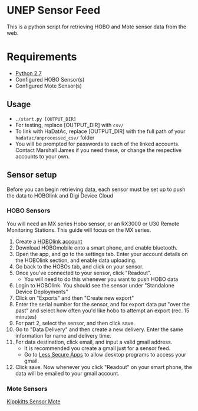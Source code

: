 # UNEP Sensor Feed

This is a python script for retrieving HOBO and Mote sensor data from the web.

# Requirements

- [Python 2.7](https://www.python.org/downloads/)
- Configured HOBO Sensor(s)
- Configured Mote Sensor(s)

## Usage

- `./start.py [OUTPUT_DIR]`
- For testing, replace [OUTPUT_DIR] with `csv/`
- To link with HaDatAc, replace [OUTPUT_DIR] with the full path of your `hadatac/unprocessed_csv/` folder
- You will be prompted for passwords to each of the linked accounts. Contact Marshall James if you need these, or change the respective accounts to your own.

## Sensor setup

Before you can begin retrieving data, each sensor must be set up to push the data to HOBOlink and Digi Device Cloud

### HOBO Sensors

You will need an MX series Hobo sensor, or an RX3000 or U30 Remote Monitoring Stations. This guide will focus on the MX series.

1. Create a [HOBOlink account](https://www.hobolink.com)
2. Download HOBOmobile onto a smart phone, and enable bluetooth.
3. Open the app, and go to the settings tab. Enter your account details on the HOBOlink section, and enable data uploading.
4. Go back to the HOBOs tab, and click on your sensor.
5. Once you've connected to your sensor, click "Readout".
    - You will need to do this whenever you want to push HOBO data
6. Login to HOBOlink. You should see the sensor under "Standalone Device Deployments"
7. Click on "Exports" and then "Create new export"
8. Enter the serial number for the sensor, and for export data put "over the past" and select how often you'd like hobo to attempt an export (rec. 15 minutes)
9. For part 2, select the sensor, and then click save.
10. Go to "Data Delivery" and then create a new delivery. Enter the same information for name and delivery time.
11. For data destination, click email, and input a valid gmail address.
    - It is recommended you create a gmail just for a sensor feed.
    - Go to [Less Secure Apps](https://myaccount.google.com/lesssecureapps) to allow desktop programs to access your gmail.
12. Click save. Now whenever you click "Readout" on your smart phone, the data will be emailed to your gmail account.

### Mote Sensors

[Kippkitts Sensor Mote](https://github.com/kippkitts/DataSensingLab/tree/master/DSL_Sensor_Mote)
